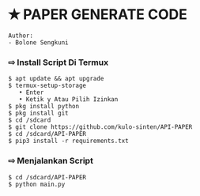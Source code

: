 # ✭ PAPER GENERATE CODE
```
Author:
- Bolone Sengkuni
```

### ⇨  Install Script Di Termux
```
$ apt update && apt upgrade
$ termux-setup-storage  
   • Enter  
   • Ketik y Atau Pilih Izinkan
$ pkg install python
$ pkg install git
$ cd /sdcard
$ git clone https://github.com/kulo-sinten/API-PAPER
$ cd /sdcard/API-PAPER
$ pip3 install -r requirements.txt
```
### ⇨  Menjalankan Script
```
$ cd /sdcard/API-PAPER
$ python main.py
```

